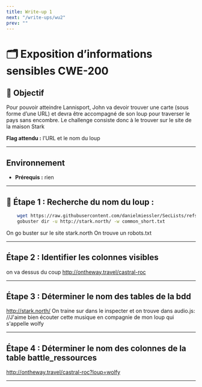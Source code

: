 ```yaml
---
title: Write-up 1
next: "/write-ups/wu2"
prev: ""
---
```


# 🗂️ Exposition d’informations sensibles CWE-200

## 🎯 Objectif

Pour pouvoir atteindre Lannisport, John va devoir trouver une carte (sous forme d’une URL) et devra être accompagné de son loup pour traverser le pays sans encombre. 
Le challenge consiste donc à le trouver sur le site de la maison Stark

**Flag attendu :** l’URL et le nom du loup

---

##  Environnement
- **Prérequis :** rien

---

## 🚀 Étape 1 : Recherche du nom du loup :

```bash
    wget https://raw.githubusercontent.com/danielmiessler/SecLists/refs/heads/master/Discovery/Web-Content/common.txt -O common_short.txt
    gobuster dir -u http://stark.north/ -w common_short.txt
```


On go buster sur le site stark.north
On trouve un robots.txt

---

## Étape 2 : Identifier les colonnes visibles
on va dessus du coup
http://ontheway.travel/castral-roc

---

## Étape 3 : Déterminer le nom des tables de la bdd 
http://stark.north/
On traine sur dans le inspecter et on trouve dans audio.js: 
//J'aime bien écouter cette musique en compagnie de mon loup qui s'appelle wolfy

---

## Étape 4 : Déterminer le nom des colonnes de la table battle_ressources 

http://ontheway.travel/castral-roc?loup=wolfy

---

